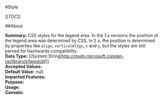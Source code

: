 #Style

[[_TOC_]]

##About

**Summary:**  CSS styles for the legend area. In the 1.x versions the position of the legend area was determined by CSS. In 2.x, the position is determined by properties like <code>align</code>, <code>verticalAlign</code>, <code>x</code> and <code>y</code>, but the styles are still parsed for backwards compatibility.   
**Data Type:** [[System.String|http://msdn.microsoft.com/en-us/library/s1wwdcbf]]  
**Accepted Values:**   
**Default Value:** null  
**Impacted Features:**   
**Purpose:**   
**Usage:**   
**Caveats:**   


